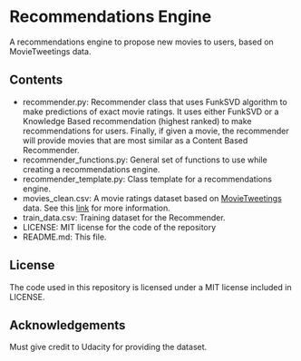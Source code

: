 # Recommendations Engine

A recommendations engine to propose new movies to users, based on MovieTweetings data.

## Contents

 - recommender.py: Recommender class that uses FunkSVD algorithm to make predictions of exact movie ratings. It uses either FunkSVD or a Knowledge Based recommendation (highest ranked) to make recommendations for users.  Finally, if given a movie, the recommender will provide movies that are most similar as a Content Based Recommender.
 - recommender_functions.py: General set of functions to use while creating a recommendations engine.
 - recommender_template.py: Class template for a recommendations engine.
 - movies_clean.csv: A movie ratings dataset based on [MovieTweetings](http://crowdrec2013.noahlab.com.hk/papers/crowdrec2013_Dooms.pdf) data. See this [link](https://github.com/sidooms/MovieTweetings) for more information.
 - train_data.csv: Training dataset for the Recommender.
 - LICENSE: MIT license for the code of the repository
 - README.md: This file.

## License

The code used in this repository is licensed under a MIT license included in LICENSE.

## Acknowledgements

Must give credit to Udacity for providing the dataset.
